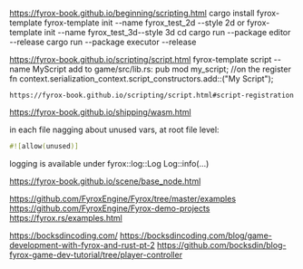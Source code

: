 https://fyrox-book.github.io/beginning/scripting.html
    cargo install fyrox-template
        fyrox-template init --name fyrox_test_2d --style 2d
        or
        fyrox-template init --name fyrox_test_3d--style 3d
        cd <folder>
        cargo run --package editor --release
        cargo run --package executor --release

https://fyrox-book.github.io/scripting/script.html
    fyrox-template script --name MyScript
    add to game/src/lib.rs:
        pub mod my_script;
        //on the register fn
        context.serialization_context.script_constructors.add::<MyScript>("My Script");
        
    https://fyrox-book.github.io/scripting/script.html#script-registration

https://fyrox-book.github.io/shipping/wasm.html

in each file nagging about unused vars, at root file level:
```rust
#![allow(unused)]
```

logging is available under fyrox::log::Log
Log::info(...)

https://fyrox-book.github.io/scene/base_node.html


https://github.com/FyroxEngine/Fyrox/tree/master/examples
https://github.com/FyroxEngine/Fyrox-demo-projects https://fyrox.rs/examples.html

https://bocksdincoding.com/
https://bocksdincoding.com/blog/game-development-with-fyrox-and-rust-pt-2
https://github.com/bocksdin/blog-fyrox-game-dev-tutorial/tree/player-controller